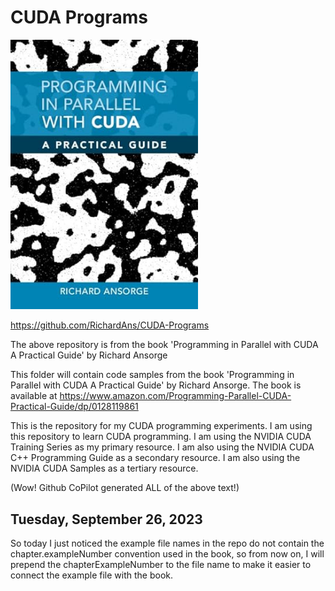 # CUDA Programs

<img src="../images/ProgrammingInParallelWithCUDA.jpg" alt="Programing In Parallel with CUDA" width="300">

https://github.com/RichardAns/CUDA-Programs

The above repository is from the book 'Programming in Parallel with CUDA A Practical Guide' by Richard Ansorge

This folder will contain code samples from the book 'Programming in Parallel with CUDA A Practical Guide' by Richard Ansorge. The book is available at https://www.amazon.com/Programming-Parallel-CUDA-Practical-Guide/dp/0128119861

This is the repository for my CUDA programming experiments. I am using this repository to learn CUDA programming. I am using the NVIDIA CUDA Training Series as my primary resource. I am also using the NVIDIA CUDA C++ Programming Guide as a secondary resource. I am also using the NVIDIA CUDA Samples as a tertiary resource.

(Wow! Github CoPilot generated ALL of the above text!) 

## Tuesday, September 26, 2023

So today I just noticed the example file names in the repo do not contain the chapter.exampleNumber convention used in the book, so from now on, I will prepend the chapterExampleNumber to the file name to make it easier to connect the example file with the book.

